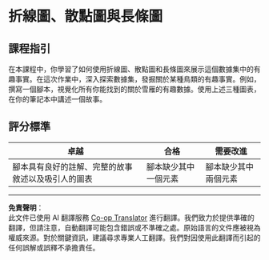 <!--
CO_OP_TRANSLATOR_METADATA:
{
  "original_hash": "0ea21b6513df5ade7419c6b7d65f10b1",
  "translation_date": "2025-08-27T10:34:18+00:00",
  "source_file": "3-Data-Visualization/R/09-visualization-quantities/assignment.md",
  "language_code": "mo"
}
-->
# 折線圖、散點圖與長條圖

## 課程指引

在本課程中，你學習了如何使用折線圖、散點圖和長條圖來展示這個數據集中的有趣事實。在這次作業中，深入探索數據集，發掘關於某種鳥類的有趣事實。例如，撰寫一個腳本，視覺化所有你能找到的關於雪雁的有趣數據。使用上述三種圖表，在你的筆記本中講述一個故事。

## 評分標準

卓越 | 合格 | 需要改進
--- | --- | --- |
腳本具有良好的註解、完整的故事敘述以及吸引人的圖表 | 腳本缺少其中一個元素 | 腳本缺少其中兩個元素

---

**免責聲明**：  
此文件已使用 AI 翻譯服務 [Co-op Translator](https://github.com/Azure/co-op-translator) 進行翻譯。我們致力於提供準確的翻譯，但請注意，自動翻譯可能包含錯誤或不準確之處。原始語言的文件應被視為權威來源。對於關鍵資訊，建議尋求專業人工翻譯。我們對因使用此翻譯而引起的任何誤解或誤釋不承擔責任。  